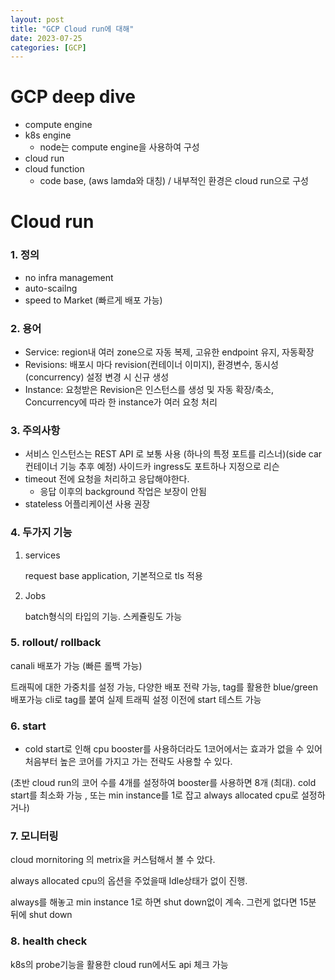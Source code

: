 ```yaml
---
layout: post
title: "GCP Cloud run에 대해"
date: 2023-07-25
categories: [GCP]
---
```

# GCP deep dive

- compute engine
- k8s engine
    - node는 compute engine을 사용하여 구성
- cloud run
- cloud function
    - code base, (aws lamda와 대칭) / 내부적인 환경은 cloud run으로 구성

# Cloud run

### 1. 정의

- no infra management
- auto-scailng
- speed to Market (빠르게 배포 가능)

### 2. 용어

- Service: region내 여러 zone으로 자동 복제, 고유한 endpoint 유지, 자동확장
- Revisions: 배포시 마다 revision(컨테이너 이미지), 환경변수, 동시성(concurrency) 설정 변경 시 신규 생성
- Instance: 요청받은 Revision은 인스턴스를 생성 및 자동 확장/축소, Concurrency에 따라 한 instance가 여러 요청 처리

### 3. 주의사항

- 서비스 인스턴스는 REST API 로 보통 사용 (하나의 특정 포트를 리스너)(side car 컨테이너 기능 추후 예정) 사이드카 ingress도 포트하나 지정으로 리슨
- timeout 전에 요청을 처리하고 응답해야한다.
    - 응답 이후의 background 작업은 보장이 안됨
- stateless 어플리케이션 사용 권장

### 4. 두가지 기능

1. services
    
    request base application, 기본적으로 tls 적용
    
2. Jobs
    
    batch형식의 타입의 기능. 스케쥴링도 가능
    

### 5. rollout/ rollback

canali 배포가 가능 (빠른 롤백 가능)

트래픽에 대한 가중치를 설정 가능, 다양한 배포 전략 가능, tag를 활용한 blue/green 배포가능 cli로 tag를 붙여 실제 트래픽 설정 이전에 start 테스트 가능

### 6. start

- cold start로 인해 cpu booster를 사용하더라도 1코어에서는 효과가 없을 수 있어 처음부터 높은 코어를 가지고 가는 전략도 사용할 수 있다.

(초반 cloud run의 코어 수를 4개를 설정하여 booster를 사용하면 8개 (최대). cold start를 최소화 가능 , 또는 min instance를 1로 잡고 always allocated cpu로 설정하거나)

### 7. 모니터링

cloud mornitoring 의 metrix을 커스텀해서 볼 수 았다.

always allocated cpu의 옵션을 주었을때 Idle상태가 없이 진행. 

always를 해놓고 min instance 1로 하면 shut down없이 계속. 그런게 없다면 15분 뒤에 shut down

### 8. health check

k8s의 probe기능을 활용한 cloud run에서도 api 체크 가능